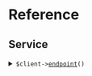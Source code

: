 # Reference
## Service
<details><summary><code>$client-><a href="/Seed/Service/ServiceClient.php">endpoint</a>()</code></summary>
<dl>
<dd>

#### 🔌 Usage

<dl>
<dd>

<dl>
<dd>

```php
$client->service->endpoint();
```
</dd>
</dl>
</dd>
</dl>


</dd>
</dl>
</details>
